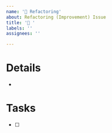 ```yaml
---
name: '💪 Refactoring'
about: Refactoring (Improvement) Issue
title: '💪 '
labels: ''
assignees: ''

---
```


# Details

* 

# Tasks

- [ ] 
